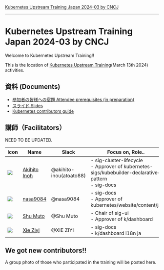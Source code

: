 <!--[![Kubernetes Upstream Training Japan 2024-03 by CNCJ logo](images/logo-cncj-202403.webp)](https://kutj.connpass.com/event/310096)<br>-->
[Kubernetes Upstream Training Japan 2024-03 by CNCJ](https://kutj.connpass.com/event/310096)

---

# Kubernetes Upstream Training Japan 2024-03 by CNCJ

Welcome to Kubernetes Upstream Training!!

This is the location of [Kubernetes Upstream Training](https://kutj.connpass.com/event/310096)(March 13th 2024) activities.

## 資料 (Documents)

* [参加者の皆様への宿題 Attendee prerequisites (in preparation)](../assets/attendee-prerequisites.md)
* [スライド Slides](../assets/slide.pdf)
* [Kubernetes contributors guide](https://github.com/kubernetes/community/tree/master/contributors/guide)

## 講師（Facilitators）

NEED TO BE UPDATED.

| Icon | Name | Slack | Focus on, Role.. |
| ------------- | ------------- | ------------- | ------------- |
|<a href="https://github.com/atoato88"><img src="https://avatars.githubusercontent.com/u/748740?s=50"></a>| <a href="https://github.com/atoato88">Akihito Inoh</a> | @akihito-inou(atoato88) | - sig-cluster-lifecycle<br> - Approver of kubernetes-sigs/kubebuilder-declarative-pattern <br> - sig-docs |
|<a href="https://github.com/nasa9084"><img src="https://avatars.githubusercontent.com/u/11725486?s=50"></a>| <a href="https://github.com/nasa9084">nasa9084</a> | @nasa9084 | - sig-docs<br> - Approver of kubernetes/website/content/ja |
|<a href="https://github.com/shu-mutou"><img src="https://avatars.githubusercontent.com/u/12838129?s=50"></a>| <a href="https://github.com/shu-mutou">Shu Muto</a> | @Shu Muto | - Chair of sig-ui<br> - Approver of k/dashboard |
|<a href="https://github.com/ziyi-xie"><img src="https://avatars.githubusercontent.com/u/92832323?s=50"></a>| <a href="https://github.com/ziyi-xie">Xie Ziyi</a> | @XIE ZIYI | - sig-docs<br> - k/dashboard i18n ja  |

## We got new contributors!!

A group photo of those who participated in the training will be posted here.
<!--![group photo 01](images/cncj-202403-01.jpg)-->

